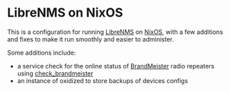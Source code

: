 # LibreNMS on NixOS

This is a configuration for running [LibreNMS](https://www.librenms.org/) on [NixOS](https://nixos.org/), with a few additions and fixes to make it run smoothly and easier to administer.

Some additions include:
- a service check for the online status of [BrandMeister]() radio repeaters using [check_brandmeister](https://github.com/sgrimee/check_brandmeister)
- an instance of oxidized to store backups of devices configs
